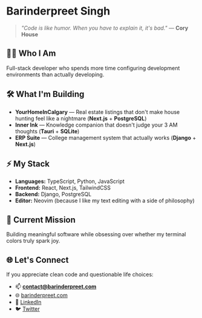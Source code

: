 # Barinderpreet Singh
> _"Code is like humor. When you have to explain it, it's bad."_ — **Cory House**

## 👨‍💻 Who I Am
Full-stack developer who spends more time configuring development environments than actually developing.

## 🛠️ What I'm Building
- **YourHomeInCalgary** — Real estate listings that don't make house hunting feel like a nightmare (**Next.js** + **PostgreSQL**)
- **Inner Ink** — Knowledge companion that doesn't judge your 3 AM thoughts (**Tauri** + **SQLite**)
- **ERP Suite** — College management system that actually works (**Django** + **Next.js**)

## ⚡ My Stack
- **Languages:** TypeScript, Python, JavaScript  
- **Frontend:** React, Next.js, TailwindCSS  
- **Backend:** Django, PostgreSQL  
- **Editor:** Neovim (because I like my text editing with a side of philosophy)

## 🎯 Current Mission
Building meaningful software while obsessing over whether my terminal colors truly spark joy.

## 🌐 Let's Connect
If you appreciate clean code and questionable life choices:
- 📫 **contact@barinderpreet.com**
- 🌐 [barinderpreet.com](https://barinderpreet.com/)
- 🤝 [LinkedIn](https://www.linkedin.com/in/knownasnaffy)
- 🐦 [Twitter](https://x.com/knownasnaffy)
